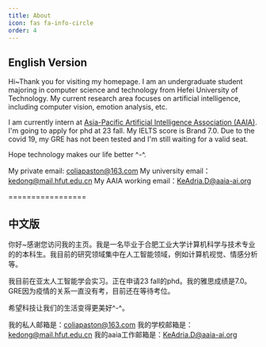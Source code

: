 ```yaml
---
title: About
icon: fas fa-info-circle
order: 4
---
```



## English Version
Hi~Thank you for visiting my homepage. I am an undergraduate student majoring in computer science and technology from Hefei University of Technology. My current research area focuses on artificial intelligence, including computer vision, emotion analysis, etc. 

I am currently intern at [Asia-Pacific Artificial
Intelligence Association (AAIA)](https://cn.aaia-ai.org/). I'm going to apply for phd at 23 fall. My IELTS score is Brand 7.0. Due to the covid 19, my GRE has not been tested and I'm still waiting for a valid seat. 

Hope technology makes our life better ^-^.

My private email: [coliapaston@163.com](coliapaston@163.com)
My university email：[kedong@mail.hfut.edu.cn](kedong@mail.hfut.edu.cn)
My AAIA working email：[KeAdria.D@aaia-ai.org](KeAdria.D@aaia-ai.org)



=================
## 中文版

你好~感谢您访问我的主页。我是一名毕业于合肥工业大学计算机科学与技术专业的的本科生。我目前的研究领域集中在人工智能领域，例如计算机视觉、情感分析等。

我目前在亚太人工智能学会实习。正在申请23 fall的phd。我的雅思成绩是7.0。GRE因为疫情的关系一直没有考，目前还在等待考位。

希望科技让我们的生活变得更美好^-^。



我的私人邮箱是：[coliapaston@163.com](coliapaston@163.com)
我的学校邮箱是：[kedong@mail.hfut.edu.cn](kedong@mail.hfut.edu.cn)
我的aaia工作邮箱是：[KeAdria.D@aaia-ai.org](KeAdria.D@aaia-ai.org)